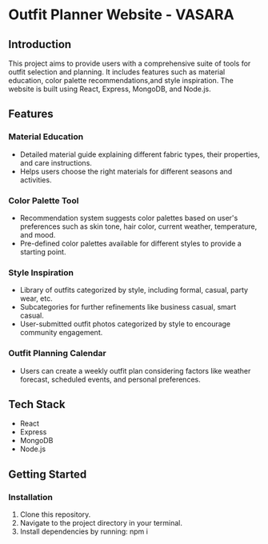 # Outfit Planner Website - VASARA

## Introduction
This project aims to provide users with a comprehensive suite of tools for outfit selection and planning. It includes features such as material education, color palette recommendations,and     style inspiration. The website is built using React, Express, MongoDB, and Node.js.

## Features

### Material Education
- Detailed material guide explaining different fabric types, their properties, and care instructions.
- Helps users choose the right materials for different seasons and activities.

### Color Palette Tool
- Recommendation system suggests color palettes based on user's preferences such as skin tone, hair color, current weather, temperature, and mood.
- Pre-defined color palettes available for different styles to provide a starting point.

### Style Inspiration
- Library of outfits categorized by style, including formal, casual, party wear, etc.
- Subcategories for further refinements like business casual, smart casual.
- User-submitted outfit photos categorized by style to encourage community engagement.

### Outfit Planning Calendar
- Users can create a weekly outfit plan considering factors like weather forecast, scheduled events, and personal preferences.

## Tech Stack
- React
- Express
- MongoDB
- Node.js

## Getting Started

### Installation
1. Clone this repository.
2. Navigate to the project directory in your terminal.
3. Install dependencies by running: npm i
